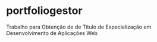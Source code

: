 # portfoliogestor
Trabalho para Obtenção de de Título de Especialização em Desenvolvimento de Aplicações Web
